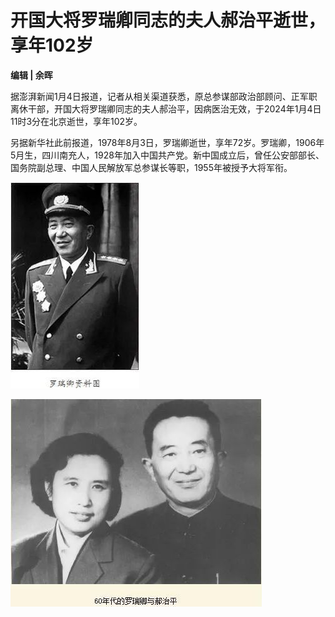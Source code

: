 # 开国大将罗瑞卿同志的夫人郝治平逝世，享年102岁

**编辑 | 余晖**

据澎湃新闻1月4日报道，记者从相关渠道获悉，原总参谋部政治部顾问、正军职离休干部，开国大将罗瑞卿同志的夫人郝治平，因病医治无效，于2024年1月4日11时3分在北京逝世，享年102岁。

另据新华社此前报道，1978年8月3日，罗瑞卿逝世，享年72岁。罗瑞卿，1906年5月生，四川南充人，1928年加入中国共产党。新中国成立后，曾任公安部部长、国务院副总理、中国人民解放军总参谋长等职，1955年被授予大将军衔。

![4d2322bb8a410efdf793d689e5cf43e2.jpg](https://raw.githubusercontent.com/qqhsx/qqnews_image/main/2024/01/04/开国大将罗瑞卿同志的夫人郝治平逝世，享年102岁/4d2322bb8a410efdf793d689e5cf43e2.jpg)

![b439948550cc5e9d17fcab3b29c4eba0.jpg](https://raw.githubusercontent.com/qqhsx/qqnews_image/main/2024/01/04/开国大将罗瑞卿同志的夫人郝治平逝世，享年102岁/b439948550cc5e9d17fcab3b29c4eba0.jpg)

